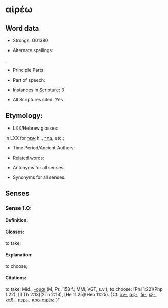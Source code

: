 # αἱρέω

<!-- Status: S2=NeedsEdits -->
<!-- Lexica used for edits:   -->

## Word data

* Strongs: G01380

* Alternate spellings:

, 

* Principle Parts: 


* Part of speech: 


* Instances in Scripture: 3

* All Scriptures cited: Yes

## Etymology: 


* LXX/Hebrew glosses: 

in LXX for [אמר](//en-uhl/H0559) hi., [בּחר](//en-uhl/H0977), etc.;

* Time Period/Ancient Authors: 


* Related words: 

* Antonyms for all senses

* Synonyms for all senses: 


## Senses 


### Sense  1.0: 

#### Definition: 

#### Glosses: 

to take; 

#### Explanation: 

to choose; 

#### Citations: 

to take; Mid., [-ομαι]() (M, Pr., 158 f.; MM, VGT, s.v.), to choose: [Phl 1:22](Php 1:22), [II Th 2:13](2Th 2:13), [He 11:25](Heb 11:25). (Cf. [ἀν-](), [ἀφ-](), [δι-](), [ἐξ-](), [καθ-](), [περι-](), [προ-αιρέω]().)†
